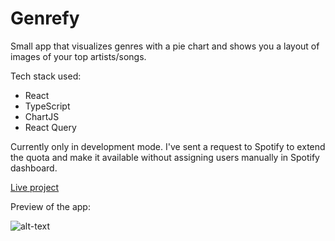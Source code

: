 # Genrefy
Small app that visualizes genres with a pie chart and shows you a layout of images of your top artists/songs. 

Tech stack used:
- React
- TypeScript
- ChartJS
- React Query

Currently only in development mode. I've sent a request to Spotify to extend the quota and make it available without assigning users manually in Spotify dashboard.

<a href="">Live project</a>

Preview of the app:

![alt-text](https://cdn.discordapp.com/attachments/497806782085726208/1022682243258388541/ezgif-5-e9038fad1a.gif)
